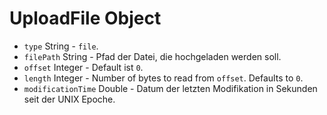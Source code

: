 # UploadFile Object

* `type` String - `file`.
* `filePath` String - Pfad der Datei, die hochgeladen werden soll.
* `offset` Integer - Default ist `0`.
* `length` Integer - Number of bytes to read from `offset`. Defaults to `0`.
* `modificationTime` Double - Datum der letzten Modifikation in Sekunden seit der UNIX Epoche.
